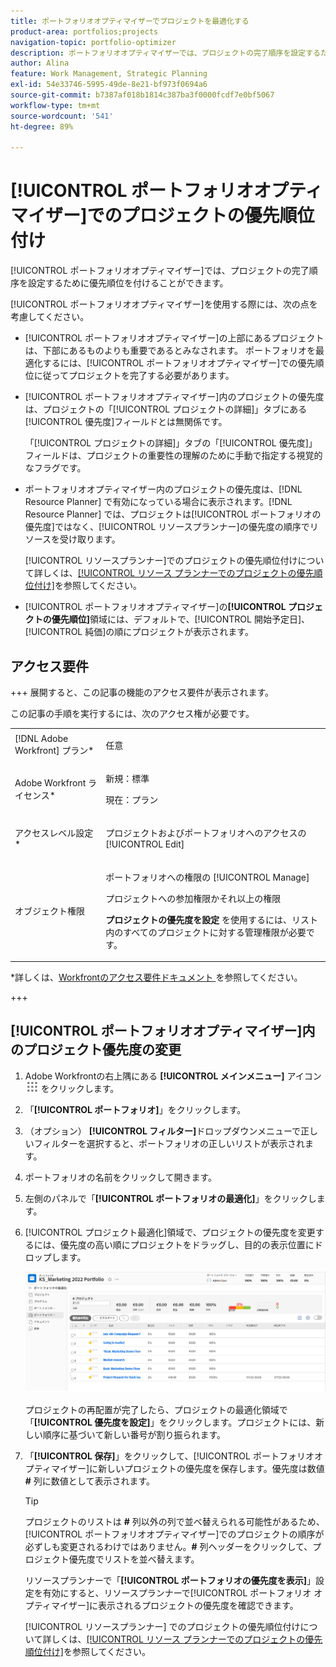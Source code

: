 ```yaml
---
title: ポートフォリオオプティマイザーでプロジェクトを最適化する
product-area: portfolios;projects
navigation-topic: portfolio-optimizer
description: ポートフォリオオプティマイザーでは、プロジェクトの完了順序を設定するために優先順位を付けることができます。
author: Alina
feature: Work Management, Strategic Planning
exl-id: 54e33746-5995-49de-8e21-bf973f0694a6
source-git-commit: b7387af018b1814c387ba3f0000fcdf7e0bf5067
workflow-type: tm+mt
source-wordcount: '541'
ht-degree: 89%

---
```


# [!UICONTROL ポートフォリオオプティマイザー]でのプロジェクトの優先順位付け

[!UICONTROL ポートフォリオオプティマイザー]では、プロジェクトの完了順序を設定するために優先順位を付けることができます。

[!UICONTROL ポートフォリオオプティマイザー]を使用する際には、次の点を考慮してください。

* [!UICONTROL ポートフォリオオプティマイザー]の上部にあるプロジェクトは、下部にあるものよりも重要であるとみなされます。 ポートフォリオを最適化するには、[!UICONTROL ポートフォリオオプティマイザー]での優先順位に従ってプロジェクトを完了する必要があります。
* [!UICONTROL ポートフォリオオプティマイザー]内のプロジェクトの優先度は、プロジェクトの「[!UICONTROL プロジェクトの詳細]」タブにある[!UICONTROL 優先度]フィールドとは無関係です。

  「[!UICONTROL プロジェクトの詳細]」タブの「[!UICONTROL 優先度]」フィールドは、プロジェクトの重要性の理解のために手動で指定する視覚的なフラグです。

* ポートフォリオオプティマイザー内のプロジェクトの優先度は、[!DNL Resource Planner] で有効になっている場合に表示されます。[!DNL Resource Planner] では、プロジェクトは[!UICONTROL ポートフォリオの優先度]ではなく、[!UICONTROL リソースプランナー]の優先度の順序でリソースを受け取ります。

  [!UICONTROL リソースプランナー]でのプロジェクトの優先順位付けについて詳しくは、[[!UICONTROL リソース プランナーでのプロジェクトの優先順位付け]](../../../resource-mgmt/resource-planning/prioritize-projects-resource-planner.md)を参照してください。

* [!UICONTROL ポートフォリオオプティマイザー]の&#x200B;**[!UICONTROL プロジェクトの優先順位]**&#x200B;領域には、デフォルトで、[!UICONTROL 開始予定日]、[!UICONTROL 純価]の順にプロジェクトが表示されます。

## アクセス要件

+++ 展開すると、この記事の機能のアクセス要件が表示されます。

この記事の手順を実行するには、次のアクセス権が必要です。

<table style="table-layout:auto"> 
 <col> 
 <col> 
 <tbody> 
  <tr> 
   <td role="rowheader">[!DNL Adobe Workfront] プラン*</td> 
   <td> <p>任意 </p> </td> 
  </tr> 
  <tr> 
   <td role="rowheader">Adobe Workfront ライセンス*</td> 
   <td> <p>新規：標準</p>
   <p>現在：プラン</p> </td> 
  </tr> 
  <tr> 
   <td role="rowheader">アクセスレベル設定*</td> 
   <td> <p>プロジェクトおよびポートフォリオへのアクセスの [!UICONTROL Edit]</p></td> 
  </tr> 
  <tr> 
   <td role="rowheader">オブジェクト権限</td> 
   <td> <p>ポートフォリオへの権限の [!UICONTROL Manage]</p> <p>プロジェクトへの参加権限かそれ以上の権限</p> 
   <p><b> プロジェクトの優先度を設定 </b> を使用するには、リスト内のすべてのプロジェクトに対する管理権限が必要です。</p>
    </td> 
  </tr> 
 </tbody> 
</table>

*詳しくは、[Workfrontのアクセス要件ドキュメント ](/help/quicksilver/administration-and-setup/add-users/access-levels-and-object-permissions/access-level-requirements-in-documentation.md) を参照してください。

+++

## [!UICONTROL ポートフォリオオプティマイザー]内のプロジェクト優先度の変更

1. Adobe Workfrontの右上隅にある **[!UICONTROL メインメニュー]** アイコン ![ メインメニューアイコン ](assets/main-menu-icon.png) をクリックします。

1. 「**[!UICONTROL ポートフォリオ]**」をクリックします。
1. （オプション） **[!UICONTROL フィルター]**&#x200B;ドロップダウンメニューで正しいフィルターを選択すると、ポートフォリオの正しいリストが表示されます。
1. ポートフォリオの名前をクリックして開きます。
1. 左側のパネルで「**[!UICONTROL ポートフォリオの最適化]**」をクリックします。
1. [!UICONTROL プロジェクト最適化]領域で、プロジェクトの優先度を変更するには、優先度の高い順にプロジェクトをドラッグし、目的の表示位置にドロップします。

   ![Portfolio Optimizer とプロジェクト ](assets/portfolio-optimizer-with-projects-nwe-350x89.png)

   プロジェクトの再配置が完了したら、プロジェクトの最適化領域で「**[!UICONTROL 優先度を設定]**」をクリックします。プロジェクトには、新しい順序に基づいて新しい番号が割り振られます。

1. 「**[!UICONTROL 保存]**」をクリックして、[!UICONTROL ポートフォリオオプティマイザー]に新しいプロジェクトの優先度を保存します。優先度は数値 **#** 列に数値として表示されます。

   >[!TIP]
   >
   >プロジェクトのリストは **#** 列以外の列で並べ替えられる可能性があるため、[!UICONTROL ポートフォリオオプティマイザー]でのプロジェクトの順序が必ずしも変更されるわけではありません。**#** 列ヘッダーをクリックして、プロジェクト優先度でリストを並べ替えます。

   リソースプランナーで「**[!UICONTROL ポートフォリオの優先度を表示]**」設定を有効にすると、リソースプランナーで[!UICONTROL ポートフォリオ オプティマイザー]に表示されるプロジェクトの優先度を確認できます。

   [!UICONTROL リソースプランナー] でのプロジェクトの優先順位付けについて詳しくは、[[!UICONTROL リソース プランナーでのプロジェクトの優先順位付け]](../../../resource-mgmt/resource-planning/prioritize-projects-resource-planner.md)を参照してください。
